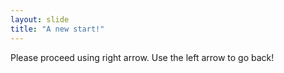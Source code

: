 ```yaml
---
layout: slide
title: "A new start!"
---
```

Please proceed using right arrow.
Use the left arrow to go back!
